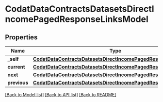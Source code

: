 # CodatDataContractsDatasetsDirectIncomePagedResponseLinksModel


## Properties
Name | Type | Description | Notes
------------ | ------------- | ------------- | -------------
**_self** | [**CodatDataContractsDatasetsDirectIncomePagedResponseHrefModel**](CodatDataContractsDatasetsDirectIncomePagedResponseHrefModel.md) |  | [optional] 
**current** | [**CodatDataContractsDatasetsDirectIncomePagedResponseHrefModel**](CodatDataContractsDatasetsDirectIncomePagedResponseHrefModel.md) |  | [optional] 
**next** | [**CodatDataContractsDatasetsDirectIncomePagedResponseHrefModel**](CodatDataContractsDatasetsDirectIncomePagedResponseHrefModel.md) |  | [optional] 
**previous** | [**CodatDataContractsDatasetsDirectIncomePagedResponseHrefModel**](CodatDataContractsDatasetsDirectIncomePagedResponseHrefModel.md) |  | [optional] 

[[Back to Model list]](../README.md#documentation-for-models) [[Back to API list]](../README.md#documentation-for-api-endpoints) [[Back to README]](../README.md)


